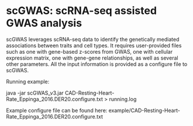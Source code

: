 # scGWAS: scRNA-seq assisted GWAS analysis

scGWAS leverages scRNA-seq data to identify the genetically mediated associations between traits and cell types. It requires user-provided files such as one with gene-based z-scores from GWAS, one with cellular expression matrix, one with gene-gene relationships, as well as several other parameters. All the input information is provided as a configure file to scGWAS.

Running example:

java -jar scGWAS_v3.jar CAD-Resting-Heart-Rate_Eppinga_2016.DER20.configure.txt > running.log

Example configure file can be found here: example/CAD-Resting-Heart-Rate_Eppinga_2016.DER20.configure.txt

